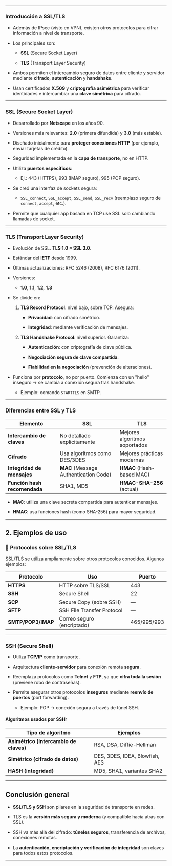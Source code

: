 -- -
### Introducción a SSL/TLS

- Además de IPsec (visto en VPN), existen otros protocolos para cifrar información a nivel de transporte.
    
- Los principales son:
    
    - **SSL** (Secure Socket Layer)
        
    - **TLS** (Transport Layer Security)
        
- Ambos permiten el intercambio seguro de datos entre cliente y servidor mediante **cifrado**, **autenticación** y **handshake**.
    
- Usan certificados **X.509** y **criptografía asimétrica** para verificar identidades e intercambiar una **clave simétrica** para cifrado.
    

---

### SSL (Secure Socket Layer)

- Desarrollado por **Netscape** en los años 90.
    
- Versiones más relevantes: **2.0** (primera difundida) y **3.0** (más estable).
    
- Diseñado inicialmente para **proteger conexiones HTTP** (por ejemplo, enviar tarjetas de crédito).
    
- Seguridad implementada en la **capa de transporte**, no en HTTP.
    
- Utiliza **puertos específicos**:
    
    - Ej.: 443 (HTTPS), 993 (IMAP seguro), 995 (POP seguro).
        
- Se creó una interfaz de sockets segura:
    
    - `SSL_connect`, `SSL_accept`, `SSL_send`, `SSL_recv` (reemplazo seguro de `connect`, `accept`, etc.).
        
- Permite que cualquier app basada en TCP use SSL solo cambiando llamadas de socket.
    

---

### TLS (Transport Layer Security)

- Evolución de SSL. **TLS 1.0 ≈ SSL 3.0**.
    
- Estándar del **IETF** desde 1999.
    
- Últimas actualizaciones: RFC 5246 (2008), RFC 6176 (2011).
    
- Versiones:
    
    - **1.0**, **1.1**, **1.2**, **1.3**
        
- Se divide en:
    
    1. **TLS Record Protocol**: nivel bajo, sobre TCP. Asegura:
        
        - **Privacidad**: con cifrado simétrico.
            
        - **Integridad**: mediante verificación de mensajes.
            
    2. **TLS Handshake Protocol**: nivel superior. Garantiza:
        
        - **Autenticación**: con criptografía de clave pública.
            
        - **Negociación segura de clave compartida**.
            
        - **Fiabilidad en la negociación** (prevención de alteraciones).
            
- Funciona por **protocolo**, no por puerto. Comienza con un "hello" inseguro → se cambia a conexión segura tras handshake.
    
    - Ejemplo: comando `STARTTLS` en SMTP.
        

---

### Diferencias entre SSL y TLS

|Elemento|SSL|TLS|
|---|---|---|
|**Intercambio de claves**|No detallado explícitamente|Mejores algoritmos soportados|
|**Cifrado**|Usa algoritmos como DES/3DES|Mejores prácticas modernas|
|**Integridad de mensajes**|**MAC** (Message Authentication Code)|**HMAC** (Hash-based MAC)|
|**Función hash recomendada**|SHA1, MD5|**HMAC-SHA-256** (actual)|

- **MAC**: utiliza una clave secreta compartida para autenticar mensajes.
    
- **HMAC**: usa funciones hash (como SHA-256) para mayor seguridad.
    

---

## **2. Ejemplos de uso**

### 🔐 Protocolos sobre SSL/TLS

SSL/TLS se utiliza ampliamente sobre otros protocolos conocidos. Algunos ejemplos:

|Protocolo|Uso|Puerto|
|---|---|---|
|**HTTPS**|HTTP sobre TLS/SSL|443|
|**SSH**|Secure Shell|22|
|**SCP**|Secure Copy (sobre SSH)|—|
|**SFTP**|SSH File Transfer Protocol|—|
|**SMTP/POP3/IMAP**|Correo seguro (encriptado)|465/995/993|

---

### SSH (Secure Shell)

- Utiliza **TCP/IP** como transporte.
    
- Arquitectura **cliente-servidor** para conexión remota **segura**.
    
- Reemplaza protocolos como **Telnet** y **FTP**, ya que **cifra toda la sesión** (previene robo de contraseñas).
    
- Permite asegurar otros protocolos **inseguros** mediante **reenvío de puertos** (port forwarding).
    
    - Ejemplo: POP → conexión segura a través de túnel SSH.
        

#### Algoritmos usados por SSH:

|Tipo de algoritmo|Ejemplos|
|---|---|
|**Asimétrico (intercambio de claves)**|RSA, DSA, Diffie-Hellman|
|**Simétrico (cifrado de datos)**|DES, 3DES, IDEA, Blowfish, AES|
|**HASH (integridad)**|MD5, SHA1, variantes SHA2|

---

## Conclusión general

- **SSL/TLS y SSH** son pilares en la seguridad de transporte en redes.
    
- TLS es la **versión más segura y moderna** (y compatible hacia atrás con SSL).
    
- SSH va más allá del cifrado: **túneles seguros**, transferencia de archivos, conexiones remotas.
    
- La **autenticación, encriptación y verificación de integridad** son claves para todos estos protocolos.
    

---

